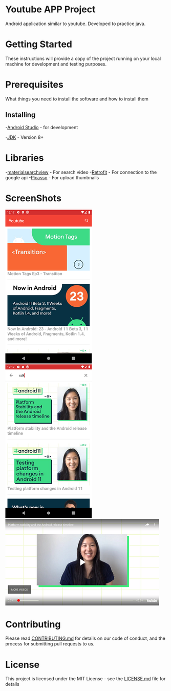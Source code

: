  # Youtube APP Project
Android application similar to youtube. Developed to practice java.

# Getting Started
These instructions will provide a copy of the project running on your local machine for development and testing purposes.

# Prerequisites
What things you need to install the software and how to install them

## Installing
 -[Android Studio](https://developer.android.com/studio) - for development
 
 -[JDK](https://www.oracle.com/java/technologies/javase/javase-jdk8-downloads.html) - Version 8+
 
  # Libraries
  -[materialsearchview](https://github.com/MiguelCatalan/MaterialSearchView) - For search video
  -[Retrofit](https://square.github.io/retrofit/) - For connection to the google api
  -[Picasso](https://square.github.io/picasso/) - For upload thumbnails
 
 # ScreenShots
 ![Home Screen](https://github.com/Jrw0w/youtube/blob/master/main.png) 
 ![Search](https://github.com/Jrw0w/youtube/blob/master/pesquisa.png)
 ![Video](https://github.com/Jrw0w/youtube/blob/master/video.png)
 
 # Contributing
Please read [CONTRIBUTING.md](https://github.com/Jrw0w/youtube/blob/master/CONTRIBUTING.md) for details on our code of conduct, and the process for submitting pull requests to us.

# License
This project is licensed under the MIT License - see the [LICENSE.md](https://github.com/Jrw0w/youtube/blob/master/LICENSE) file for details 
